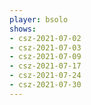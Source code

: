 ```yaml
---
player: bsolo
shows:
- csz-2021-07-02
- csz-2021-07-03
- csz-2021-07-09
- csz-2021-07-17
- csz-2021-07-24
- csz-2021-07-30
---
```

